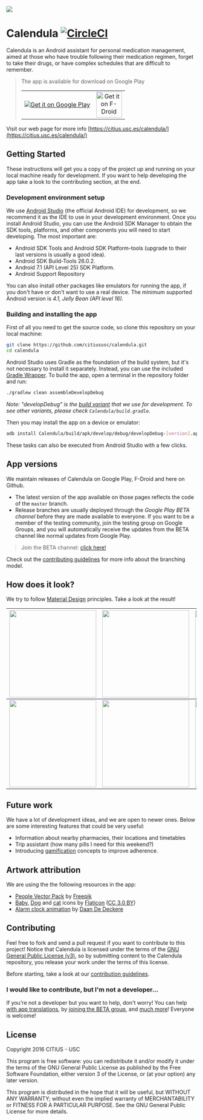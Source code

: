 ![](https://tec.citius.usc.es/calendula/github-assets/calendula_promo_google_play.png)
# Calendula [![CircleCI](https://circleci.com/gh/citiususc/calendula/tree/master.svg?style=shield)](https://circleci.com/gh/citiususc/calendula/tree/master)

Calendula is an Android assistant for personal medication management, aimed at those who have trouble following their medication regimen, forget to take their drugs, or have complex schedules that are difficult to remember.

> The app is available for download on Google Play
>
><table>
>    <tr>
>        <td align="center"><a href="https://play.google.com/store/apps/details?id=es.usc.citius.servando.calendula"><img src="https://play.google.com/intl/en_us/badges/images/badge_new.png" alt="Get it on Google Play" ></a></td>
>        <td align="center"><a href="https://f-droid.org/packages/es.usc.citius.servando.calendula/"><img src="https://gitlab.com/fdroid/artwork/raw/master/badge/get-it-on.png" alt="Get it on F-Droid" height="68"></a></td>
>    </tr>
></table>

Visit our web page for more info  [https://citius.usc.es/calendula/](https://citius.usc.es/calendula/)

## Getting Started

These instructions will get you a copy of the project up and running on your local machine ready for development. If you want to help developing the app take a look to the contributing section, at the end.

### Development environment setup

We use [Android Studio](https://developer.android.com/studio/index.html) (the official Android IDE) for development, so we recommend it as the IDE to use in your development environment. Once you install Android Studio, you can use the Android SDK Manager to obtain the SDK tools, platforms, and other components you will need to start developing. The most important are:

* Android SDK Tools and Android SDK Platform-tools (upgrade to their last versions is usually a good idea).
* Android SDK Build-Tools 26.0.2.
* Android 7.1 (API Level 25) SDK Platform.
* Android Support Repository

You can also install other packages like emulators for running the app, if you don't have or don't want to use a real device. The minimum supported Android version is *4.1, Jelly Bean (API level 16).*

### Building and installing the app

First of all you need to get the source code, so clone this repository  on your local machine:

```bash
git clone https://github.com/citiususc/calendula.git
cd calendula
```

Android Studio uses Gradle as the foundation of the build system, but it's not necessary to install it separately. Instead, you can use the included [Gradle Wrapper](https://docs.gradle.org/current/userguide/gradle_wrapper.html). To build the app, open a terminal in the repository folder and run:

```bash
./gradlew clean assembleDevelopDebug
```
*Note: "developDebug" is the [build variant](https://developer.android.com/studio/build/build-variants.html) that we use for development. To see other variants, please check `Calendula/build.gradle`.*

Then you may install the app on a device or emulator:

```bash
adb install Calendula/build/apk/develop/debug/developDebug-[version].apk
```

These tasks can also be executed from Android Studio with a few clicks.

## App versions

We maintain releases of Calendula on Google Play, F-Droid and here on Github.

 * The latest version of the app available on those pages reflects the code of the `master` branch.
 * Release branches are usually deployed through the *Google Play BETA channel* before they are made available to everyone. If you want to be a member of the testing community, join the testing group on Google Groups, and you will automatically receive the updates from the BETA channel like normal updates from Google Play.

> Join the  BETA channel: [click here!](https://play.google.com/apps/testing/es.usc.citius.servando.calendula)

Check out the [contributing guidelines](CONTRIBUTING.md) for more info about the branching model.

## How does it look?

We try to follow [Material Design](https://material.google.com/#) principles. Take a look at the result!

  | <img src="https://tec.citius.usc.es/calendula/github-assets/home.png" width="230px"/>  | <img src="https://tec.citius.usc.es/calendula/github-assets/agenda.png" width="230px"/> | <img src="https://tec.citius.usc.es/calendula/github-assets/schedules.png" width="230px"/>
  |:---:|:---:|:---:|
  | <img src="https://tec.citius.usc.es/calendula/github-assets/aviso.png" width="230px"/> | <img src="https://tec.citius.usc.es/calendula/github-assets/navdrawer.png" width="230px"/> | <img src="https://tec.citius.usc.es/calendula/github-assets/profile.png" width="230px"/>

## Future work

We have a lot of development ideas, and we are open to newer ones. Below are some interesting features that could be very useful:

* Information about nearby pharmacies, their locations and timetables
* Trip assistant (how many pills I need for this weekend?)
* Introducing [gamification](https://en.wikipedia.org/wiki/Gamification) concepts to improve adherence.

## Artwork attribution

We are using the the following resources in the app:

* [People Vector Pack](http://www.freepik.com/free-vector/people-avatars_761436.htm) by [Freepik](http://www.freepik.com)
* [Baby](http://www.flaticon.com/free-icon/baby_136272), [Dog](http://www.flaticon.com/free-icon/dog_194178) and [cat](http://www.flaticon.com/free-icon/cat_194179) icons by <a href="https://www.flaticon.com/" title="Flaticon">Flaticon</a> (<a href="http://creativecommons.org/licenses/by/3.0/" title="Creative Commons BY 3.0" target="_blank">CC 3.0 BY</a></div>)
* [Alarm clock animation](https://dribbble.com/shots/1114887-Alarm-Clock-GIF) by  [Daan De Deckere](http://daandd.be/)

## Contributing

Feel free to fork and send a pull request if you want to contribute to this project! Notice that Calendula is licensed under the terms of the [GNU General Public License (v3)](LICENSE.md), so by submitting content to the Calendula repository, you release your work under the terms of this license.

Before starting, take a look at our [contribution guidelines](CONTRIBUTING.md).

### I would like to contribute, but I'm not a developer...

If you're not a developer but you want to help, don't worry! You can help [with app translations](CONTRIBUTING.md#help-with-app-translations), by [joining the BETA group](#app-versions), and [much more](CONTRIBUTING.md#i-would-like-to-contribute-but-im-not-a-developer)! Everyone is welcome!

## License

Copyright 2016 CITIUS - USC

This program is free software: you can redistribute it and/or modify
it under the terms of the GNU General Public License as published by
the Free Software Foundation, either version 3 of the License, or
(at your option) any later version.

This program is distributed in the hope that it will be useful,
but WITHOUT ANY WARRANTY; without even the implied warranty of
MERCHANTABILITY or FITNESS FOR A PARTICULAR PURPOSE.  See the
GNU General Public License for more details.
